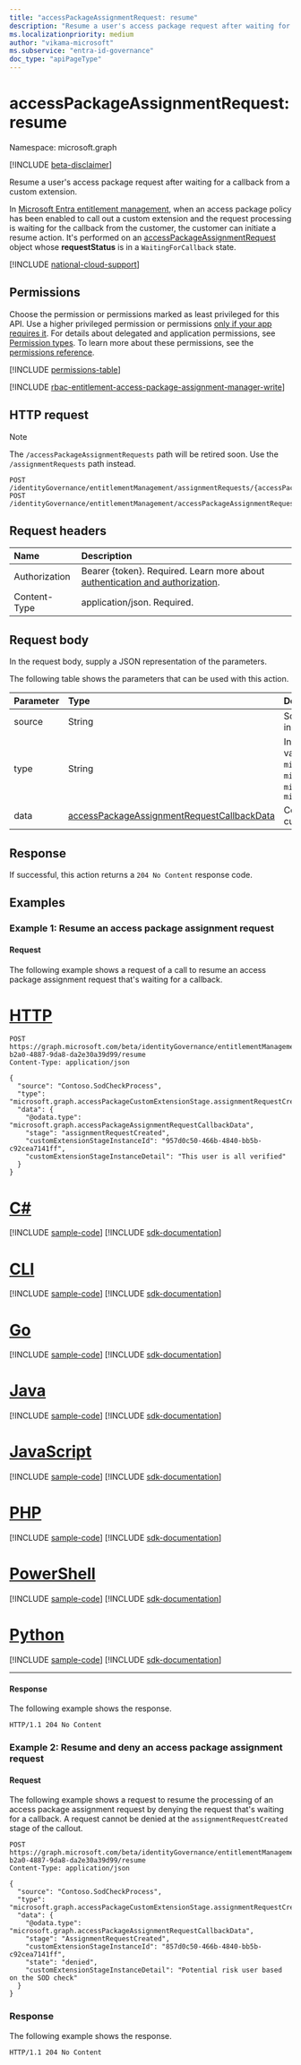 ```yaml
---
title: "accessPackageAssignmentRequest: resume"
description: "Resume a user's access package request after waiting for a callback from a custom extension."
ms.localizationpriority: medium
author: "vikama-microsoft"
ms.subservice: "entra-id-governance"
doc_type: "apiPageType"
---
```


# accessPackageAssignmentRequest: resume
Namespace: microsoft.graph

[!INCLUDE [beta-disclaimer](../../includes/beta-disclaimer.md)]

Resume a user's access package request after waiting for a callback from a custom extension.

In [Microsoft Entra entitlement management](../resources/entitlementmanagement-overview.md), when an access package policy has been enabled to call out a custom extension and the request processing is waiting for the callback from the customer, the customer can initiate a resume action. It's performed on an [accessPackageAssignmentRequest](../resources/accesspackageassignmentrequest.md) object whose **requestStatus** is in a `WaitingForCallback` state.

[!INCLUDE [national-cloud-support](../../includes/global-us.md)]

## Permissions
Choose the permission or permissions marked as least privileged for this API. Use a higher privileged permission or permissions [only if your app requires it](/graph/permissions-overview#best-practices-for-using-microsoft-graph-permissions). For details about delegated and application permissions, see [Permission types](/graph/permissions-overview#permission-types). To learn more about these permissions, see the [permissions reference](/graph/permissions-reference).

<!-- { "blockType": "permissions", "name": "accesspackageassignmentrequest_resume" } -->
[!INCLUDE [permissions-table](../includes/permissions/accesspackageassignmentrequest-resume-permissions.md)]

[!INCLUDE [rbac-entitlement-access-package-assignment-manager-write](../includes/rbac-for-apis/rbac-entitlement-management-access-package-assignment-manager-apis-write.md)]

## HTTP request

> [!NOTE]
> The `/accessPackageAssignmentRequests` path will be retired soon. Use the `/assignmentRequests` path instead.

<!-- {
  "blockType": "ignored"
}
-->
``` http
POST /identityGovernance/entitlementManagement/assignmentRequests/{accessPackageAssignmentRequestId}/resume
POST /identityGovernance/entitlementManagement/accessPackageAssignmentRequests/{accessPackageAssignmentRequestId}/resume
```

## Request headers
|Name|Description|
|:---|:---|
|Authorization|Bearer {token}. Required. Learn more about [authentication and authorization](/graph/auth/auth-concepts).|
|Content-Type|application/json. Required.|

## Request body
In the request body, supply a JSON representation of the parameters.

The following table shows the parameters that can be used with this action.

|Parameter|Type|Description|
|:---|:---|:---|
|source|String|Source from where customer is trying to resume the request, which can be stored in service and will be helpful for auditing.|
|type|String|Indicate at which stage the custom callout extension was executed. The possible values are: `microsoft.graph.accessPackageCustomExtensionStage.assignmentRequestCreated`, `microsoft.graph.accessPackageCustomExtensionStage.assignmentRequestApproved`, `microsoft.graph.accessPackageCustomExtensionStage.assignmentRequestGranted`, `microsoft.graph.accessPackageCustomExtensionStage.assignmentRequestRemoved`|
|data|[accessPackageAssignmentRequestCallbackData](../resources/accesspackageassignmentrequestcallbackdata.md)| Contains information about the instance of the callout that was made to the customer endpoint. |



## Response

If successful, this action returns a `204 No Content` response code.

## Examples

### Example 1: Resume an access package assignment request

#### Request

The following example shows a request of a call to resume an access package assignment request that's waiting for a callback.
# [HTTP](#tab/http)
<!-- {
  "blockType": "request",
  "name": "accesspackageassignmentrequestthis.resume"
}
-->
``` http
POST https://graph.microsoft.com/beta/identityGovernance/entitlementManagement/accessPackageAssignmentRequests/0e60f18c-b2a0-4887-9da8-da2e30a39d99/resume
Content-Type: application/json

{
  "source": "Contoso.SodCheckProcess",
  "type": "microsoft.graph.accessPackageCustomExtensionStage.assignmentRequestCreated",
  "data": {
    "@odata.type": "microsoft.graph.accessPackageAssignmentRequestCallbackData",
    "stage": "assignmentRequestCreated",
    "customExtensionStageInstanceId": "957d0c50-466b-4840-bb5b-c92cea7141ff",
    "customExtensionStageInstanceDetail": "This user is all verified"
  }
}
```

# [C#](#tab/csharp)
[!INCLUDE [sample-code](../includes/snippets/csharp/accesspackageassignmentrequestthisresume-csharp-snippets.md)]
[!INCLUDE [sdk-documentation](../includes/snippets/snippets-sdk-documentation-link.md)]

# [CLI](#tab/cli)
[!INCLUDE [sample-code](../includes/snippets/cli/accesspackageassignmentrequestthisresume-cli-snippets.md)]
[!INCLUDE [sdk-documentation](../includes/snippets/snippets-sdk-documentation-link.md)]

# [Go](#tab/go)
[!INCLUDE [sample-code](../includes/snippets/go/accesspackageassignmentrequestthisresume-go-snippets.md)]
[!INCLUDE [sdk-documentation](../includes/snippets/snippets-sdk-documentation-link.md)]

# [Java](#tab/java)
[!INCLUDE [sample-code](../includes/snippets/java/accesspackageassignmentrequestthisresume-java-snippets.md)]
[!INCLUDE [sdk-documentation](../includes/snippets/snippets-sdk-documentation-link.md)]

# [JavaScript](#tab/javascript)
[!INCLUDE [sample-code](../includes/snippets/javascript/accesspackageassignmentrequestthisresume-javascript-snippets.md)]
[!INCLUDE [sdk-documentation](../includes/snippets/snippets-sdk-documentation-link.md)]

# [PHP](#tab/php)
[!INCLUDE [sample-code](../includes/snippets/php/accesspackageassignmentrequestthisresume-php-snippets.md)]
[!INCLUDE [sdk-documentation](../includes/snippets/snippets-sdk-documentation-link.md)]

# [PowerShell](#tab/powershell)
[!INCLUDE [sample-code](../includes/snippets/powershell/accesspackageassignmentrequestthisresume-powershell-snippets.md)]
[!INCLUDE [sdk-documentation](../includes/snippets/snippets-sdk-documentation-link.md)]

# [Python](#tab/python)
[!INCLUDE [sample-code](../includes/snippets/python/accesspackageassignmentrequestthisresume-python-snippets.md)]
[!INCLUDE [sdk-documentation](../includes/snippets/snippets-sdk-documentation-link.md)]

---

#### Response

The following example shows the response.
<!-- {
  "blockType": "response",
  "truncated": true
}
-->
``` http
HTTP/1.1 204 No Content
```

### Example 2: Resume and deny an access package assignment request

#### Request

The following example shows a request to resume the processing of an access package assignment request by denying the request that's waiting for a callback. A request cannot be denied at the `assignmentRequestCreated` stage of the callout.
<!-- {
  "blockType": "request"
}
-->
``` http
POST https://graph.microsoft.com/beta/identityGovernance/entitlementManagement/accessPackageAssignmentRequests/9e60f18c-b2a0-4887-9da8-da2e30a39d99/resume
Content-Type: application/json

{
  "source": "Contoso.SodCheckProcess",
  "type": "microsoft.graph.accessPackageCustomExtensionStage.assignmentRequestCreated",
  "data": {
    "@odata.type": "microsoft.graph.accessPackageAssignmentRequestCallbackData",
    "stage": "AssignmentRequestCreated",
    "customExtensionStageInstanceId": "857d0c50-466b-4840-bb5b-c92cea7141ff",
    "state": "denied",
    "customExtensionStageInstanceDetail": "Potential risk user based on the SOD check"
  }
}
```


### Response

The following example shows the response.
<!-- {
  "blockType": "response",
  "truncated": true
}
-->
``` http
HTTP/1.1 204 No Content
```
